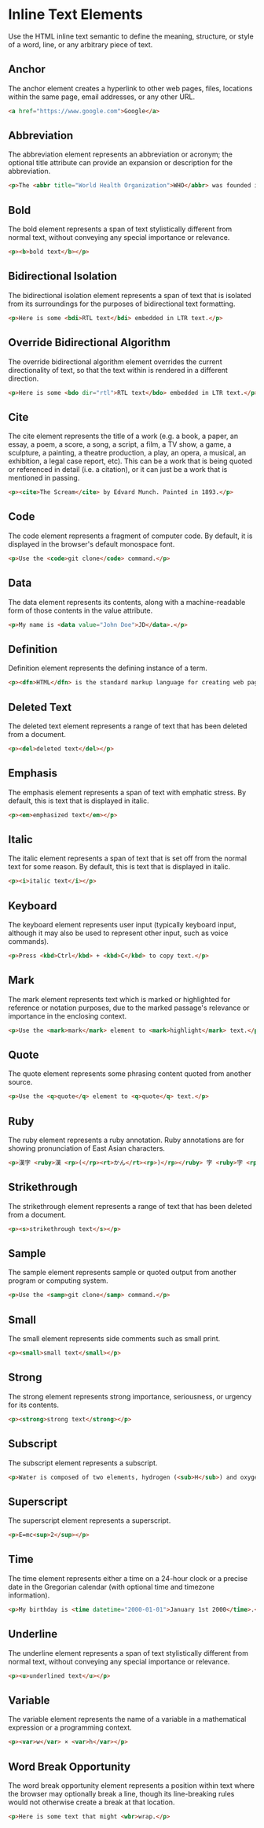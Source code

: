 # Inline Text Elements

Use the HTML inline text semantic to define the meaning, structure, or style of a word, line, or any arbitrary piece of text.

## Anchor

The anchor element creates a hyperlink to other web pages, files, locations within the same page, email addresses, or any other URL.

```html
<a href="https://www.google.com">Google</a>
```

## Abbreviation

The abbreviation element represents an abbreviation or acronym; the optional title attribute can provide an expansion or description for the abbreviation.

```html
<p>The <abbr title="World Health Organization">WHO</abbr> was founded in 1948.</p>
```

## Bold

The bold element represents a span of text stylistically different from normal text, without conveying any special importance or relevance.

```html
<p><b>bold text</b></p>
```

## Bidirectional Isolation

The bidirectional isolation element represents a span of text that is isolated from its surroundings for the purposes of bidirectional text formatting.

```html
<p>Here is some <bdi>RTL text</bdi> embedded in LTR text.</p>
```

## Override Bidirectional Algorithm

The override bidirectional algorithm element overrides the current directionality of text, so that the text within is rendered in a different direction.

```html
<p>Here is some <bdo dir="rtl">RTL text</bdo> embedded in LTR text.</p>
```

## Cite

The cite element represents the title of a work (e.g. a book, a paper, an essay, a poem, a score, a song, a script, a film, a TV show, a game, a sculpture, a painting, a theatre production, a play, an opera, a musical, an exhibition, a legal case report, etc). This can be a work that is being quoted or referenced in detail (i.e. a citation), or it can just be a work that is mentioned in passing.

```html
<p><cite>The Scream</cite> by Edvard Munch. Painted in 1893.</p>
```

## Code

The code element represents a fragment of computer code. By default, it is displayed in the browser's default monospace font.

```html
<p>Use the <code>git clone</code> command.</p>
```

## Data

The data element represents its contents, along with a machine-readable form of those contents in the value attribute.

```html
<p>My name is <data value="John Doe">JD</data>.</p>
```

## Definition

Definition element represents the defining instance of a term.

```html
<p><dfn>HTML</dfn> is the standard markup language for creating web pages.</p>
```

## Deleted Text

The deleted text element represents a range of text that has been deleted from a document.

```html
<p><del>deleted text</del></p>
```

## Emphasis

The emphasis element represents a span of text with emphatic stress. By default, this is text that is displayed in italic.

```html
<p><em>emphasized text</em></p>
```

## Italic

The italic element represents a span of text that is set off from the normal text for some reason. By default, this is text that is displayed in italic.

```html
<p><i>italic text</i></p>
```

## Keyboard

The keyboard element represents user input (typically keyboard input, although it may also be used to represent other input, such as voice commands).

```html
<p>Press <kbd>Ctrl</kbd> + <kbd>C</kbd> to copy text.</p>
```

## Mark

The mark element represents text which is marked or highlighted for reference or notation purposes, due to the marked passage's relevance or importance in the enclosing context.

```html
<p>Use the <mark>mark</mark> element to <mark>highlight</mark> text.</p>
```

## Quote

The quote element represents some phrasing content quoted from another source.

```html
<p>Use the <q>quote</q> element to <q>quote</q> text.</p>
```

## Ruby

The ruby element represents a ruby annotation. Ruby annotations are for showing pronunciation of East Asian characters.

```html
<p>漢字 <ruby>漢 <rp>(</rp><rt>かん</rt><rp>)</rp></ruby> 字 <ruby>字 <rp>(</rp><rt>じ</rt><rp>)</rp></ruby></p>
```

## Strikethrough

The strikethrough element represents a range of text that has been deleted from a document.

```html
<p><s>strikethrough text</s></p>
```

## Sample

The sample element represents sample or quoted output from another program or computing system.

```html
<p>Use the <samp>git clone</samp> command.</p>
```

## Small

The small element represents side comments such as small print.

```html
<p><small>small text</small></p>
```

## Strong

The strong element represents strong importance, seriousness, or urgency for its contents.

```html
<p><strong>strong text</strong></p>
```

## Subscript

The subscript element represents a subscript.

```html
<p>Water is composed of two elements, hydrogen (<sub>H</sub>) and oxygen (<sub>O</sub>).</p>
```

## Superscript

The superscript element represents a superscript.

```html
<p>E=mc<sup>2</sup></p>
```

## Time

The time element represents either a time on a 24-hour clock or a precise date in the Gregorian calendar (with optional time and timezone information).

```html
<p>My birthday is <time datetime="2000-01-01">January 1st 2000</time>.</p>
```

## Underline

The underline element represents a span of text stylistically different from normal text, without conveying any special importance or relevance.

```html
<p><u>underlined text</u></p>
```

## Variable

The variable element represents the name of a variable in a mathematical expression or a programming context.

```html
<p><var>w</var> × <var>h</var></p>
```

## Word Break Opportunity

The word break opportunity element represents a position within text where the browser may optionally break a line, though its line-breaking rules would not otherwise create a break at that location.

```html
<p>Here is some text that might <wbr>wrap.</p>
```